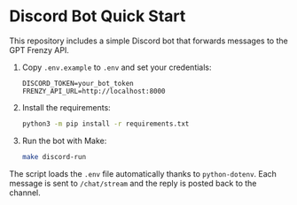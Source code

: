 # Discord Bot Quick Start

This repository includes a simple Discord bot that forwards messages to the GPT Frenzy API.

1. Copy `.env.example` to `.env` and set your credentials:
   ```
   DISCORD_TOKEN=your_bot_token
   FRENZY_API_URL=http://localhost:8000
   ```
2. Install the requirements:
   ```bash
   python3 -m pip install -r requirements.txt
   ```
3. Run the bot with Make:
   ```bash
   make discord-run
   ```

The script loads the `.env` file automatically thanks to `python-dotenv`. Each message is sent to `/chat/stream` and the reply is posted back to the channel.
